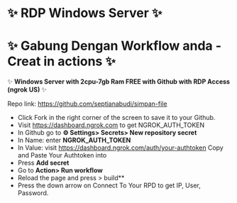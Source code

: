 # ✨ RDP Windows Server ✨
# ✨ Gabung Dengan Workflow anda - Creat in actions ✨
✨ **Windows Server with 2cpu-7gb Ram FREE with Github with RDP Access (ngrok US)** ✨

Repo link: https://github.com/septianabudi/simpan-file


+ Click Fork in the right corner of the screen to save it to your Github.
+ Visit https://dashboard.ngrok.com to get NGROK_AUTH_TOKEN
+ In Github go to **⚙ Settings> Secrets> New repository secret**
+ In Name: enter **NGROK_AUTH_TOKEN**
+ In Value: visit https://dashboard.ngrok.com/auth/your-authtoken Copy and Paste Your Authtoken into
+ Press **Add secret**
+ Go to **Action> Run workflow**
+ Reload the page and press > build**
+ Press the down arrow on Connect To Your RPD to get IP, User, Password.

